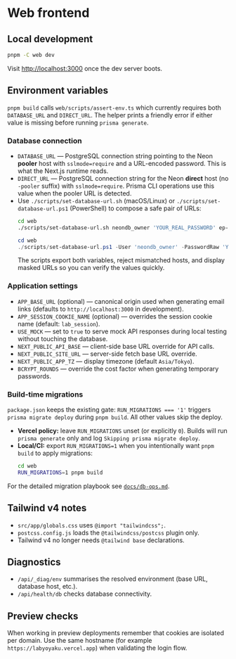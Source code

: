 # Web frontend

## Local development

```bash
pnpm -C web dev
```

Visit <http://localhost:3000> once the dev server boots.

## Environment variables

`pnpm build` calls `web/scripts/assert-env.ts` which currently requires both `DATABASE_URL` and `DIRECT_URL`. The helper prints a friendly error if either value is missing before running `prisma generate`.

### Database connection

- `DATABASE_URL` — PostgreSQL connection string pointing to the Neon **pooler** host with `sslmode=require` and a URL-encoded password. This is what the Next.js runtime reads.
- `DIRECT_URL` — PostgreSQL connection string for the Neon **direct** host (no `-pooler` suffix) with `sslmode=require`. Prisma CLI operations use this value when the pooler URL is detected.
- Use `./scripts/set-database-url.sh` (macOS/Linux) or `./scripts/set-database-url.ps1` (PowerShell) to compose a safe pair of URLs:
  ```bash
  cd web
  ./scripts/set-database-url.sh neondb_owner 'YOUR_REAL_PASSWORD' ep-xxxxx.ap-southeast-1.aws.neon.tech neondb
  ```
  ```powershell
  cd web
  ./scripts/set-database-url.ps1 -User 'neondb_owner' -PasswordRaw 'YOUR_REAL_PASSWORD' -Host 'ep-xxxxx.ap-southeast-1.aws.neon.tech' -DbName 'neondb'
  ```
  The scripts export both variables, reject mismatched hosts, and display masked URLs so you can verify the values quickly.

### Application settings

- `APP_BASE_URL` (optional) — canonical origin used when generating email links (defaults to `http://localhost:3000` in development).
- `APP_SESSION_COOKIE_NAME` (optional) — overrides the session cookie name (default: `lab_session`).
- `USE_MOCK` — set to `true` to serve mock API responses during local testing without touching the database.
- `NEXT_PUBLIC_API_BASE` — client-side base URL override for API calls.
- `NEXT_PUBLIC_SITE_URL` — server-side fetch base URL override.
- `NEXT_PUBLIC_APP_TZ` — display timezone (default `Asia/Tokyo`).
- `BCRYPT_ROUNDS` — override the cost factor when generating temporary passwords.

### Build-time migrations

`package.json` keeps the existing gate: `RUN_MIGRATIONS === '1'` triggers `prisma migrate deploy` during `pnpm build`. All other values skip the deploy.

- **Vercel policy:** leave `RUN_MIGRATIONS` unset (or explicitly `0`). Builds will run `prisma generate` only and log `Skipping prisma migrate deploy`.
- **Local/CI:** export `RUN_MIGRATIONS=1` when you intentionally want `pnpm build` to apply migrations:
  ```bash
  cd web
  RUN_MIGRATIONS=1 pnpm build
  ```

For the detailed migration playbook see [`docs/db-ops.md`](./docs/db-ops.md).

## Tailwind v4 notes

- `src/app/globals.css` uses `@import "tailwindcss";`.
- `postcss.config.js` loads the `@tailwindcss/postcss` plugin only.
- Tailwind v4 no longer needs `@tailwind base` declarations.

## Diagnostics

- `/api/_diag/env` summarises the resolved environment (base URL, database host, etc.).
- `/api/health/db` checks database connectivity.

## Preview checks

When working in preview deployments remember that cookies are isolated per domain. Use the same hostname (for example `https://labyoyaku.vercel.app`) when validating the login flow.
